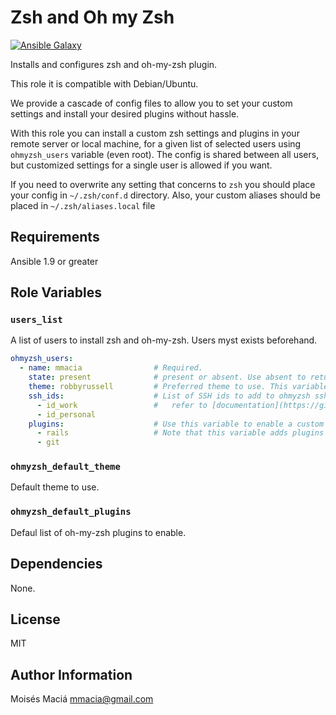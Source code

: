 # Zsh and Oh my Zsh

  [![Ansible Galaxy](http://img.shields.io/badge/ansible--galaxy-ohmyzsh-blue.svg)](https://galaxy.ansible.com/list#/roles/6323)

  Installs and configures zsh and oh-my-zsh plugin.

  This role it is compatible with Debian/Ubuntu.

  We provide a cascade of config files to allow you to set your custom settings and install your desired plugins without
  hassle.

  With this role you can install a custom zsh settings and plugins in your remote server or local machine, for a given
  list of selected users using `ohmyzsh_users` variable (even root). The config is shared between all users, but
  customized settings for a single user is allowed if you want.

  If you need to overwrite any setting that concerns to `zsh` you should place your config in `~/.zsh/conf.d` directory.
  Also, your custom aliases should be placed in `~/.zsh/aliases.local` file


## Requirements

  Ansible  1.9 or greater

## Role Variables

### `users_list`

  A list of users to install zsh and oh-my-zsh. Users myst exists beforehand.
  ```yaml
  ohmyzsh_users:
    - name: mmacia                # Required.
      state: present              # present or absent. Use absent to return to bash shell.
      theme: robbyrussell         # Preferred theme to use. This variable overrides `ohmyzsh_default_theme`
      ssh_ids:                    # List of SSH ids to add to ohmyzsh ssh manager plugin
        - id_work                 #   refer to [documentation](https://github.com/robbyrussell/oh-my-zsh/blob/master/plugins/ssh-agent/ssh-agent.plugin.zsh) for examples
        - id_personal
      plugins:                    # Use this variable to enable a custom list of plugins
        - rails                   # Note that this variable adds plugins to those defined in `ohmyzsh_default_plugins`
        - git
  ```

### `ohmyzsh_default_theme`

  Default theme to use.

### `ohmyzsh_default_plugins`

  Defaul list of oh-my-zsh plugins to enable.

## Dependencies

  None.

## License

  MIT

## Author Information

  Moisés Maciá <mmacia@gmail.com>
